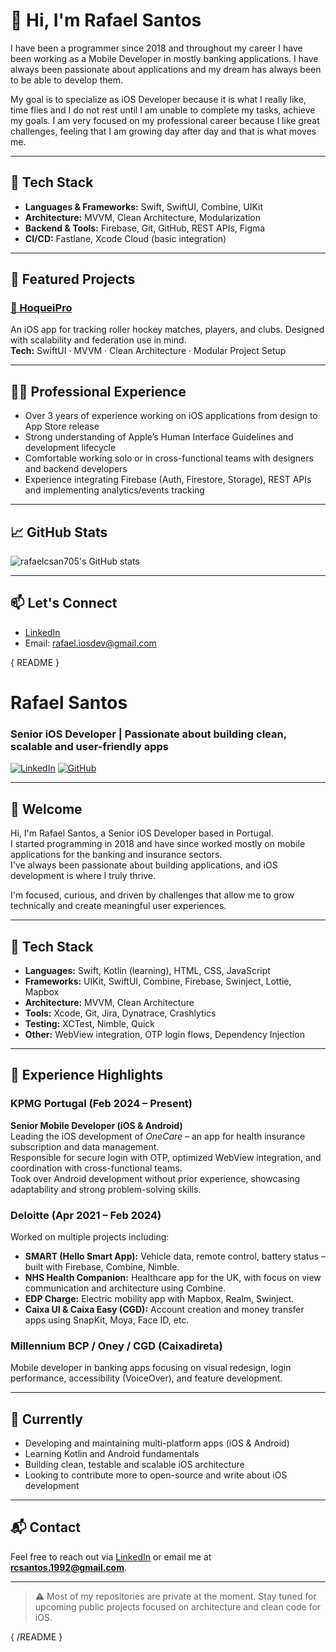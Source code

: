 # 👋 Hi, I'm Rafael Santos

I have been a programmer since 2018 and throughout my career I have been working as a Mobile Developer in mostly banking applications.
I have always been passionate about applications and my dream has always been to be able to develop them.

My goal is to specialize as iOS Developer because it is what I really like, time flies and I do not rest until I am unable to complete my tasks, achieve my goals.
I am very focused on my professional career because I like great challenges, feeling that I am growing day after day and that is what moves me.

---

## 🔧 Tech Stack

- **Languages & Frameworks:** Swift, SwiftUI, Combine, UIKit  
- **Architecture:** MVVM, Clean Architecture, Modularization  
- **Backend & Tools:** Firebase, Git, GitHub, REST APIs, Figma  
- **CI/CD:** Fastlane, Xcode Cloud (basic integration)

---

## 🧩 Featured Projects

### [🏑 HoqueiPro](https://github.com/rafaelcsan705/HoqueiPro)
An iOS app for tracking roller hockey matches, players, and clubs. Designed with scalability and federation use in mind.  
**Tech:** SwiftUI · MVVM · Clean Architecture · Modular Project Setup

---

## 👨‍💻 Professional Experience

- Over 3 years of experience working on iOS applications from design to App Store release  
- Strong understanding of Apple’s Human Interface Guidelines and development lifecycle  
- Comfortable working solo or in cross-functional teams with designers and backend developers  
- Experience integrating Firebase (Auth, Firestore, Storage), REST APIs and implementing analytics/events tracking

---

## 📈 GitHub Stats

![rafaelcsan705's GitHub stats](https://github-readme-stats.vercel.app/api?username=rafaelcsan705&show_icons=true&theme=swift)

---

## 📫 Let's Connect

- [LinkedIn](https://www.linkedin.com/in/rafaelcsantos/)
- Email: rafael.iosdev@gmail.com


{ README }

# Rafael Santos

### Senior iOS Developer | Passionate about building clean, scalable and user-friendly apps

[![LinkedIn](https://img.shields.io/badge/-rafaelcsantos-blue?style=flat-square&logo=linkedin&logoColor=white&link=https://www.linkedin.com/in/rafaelcsantos/)](https://www.linkedin.com/in/rafaelcsantos/)
[![GitHub](https://img.shields.io/badge/GitHub-@rafaelcsan705-181717?style=flat-square&logo=github)](https://github.com/rafaelcsan705)

---

## 👋 Welcome

Hi, I'm Rafael Santos, a Senior iOS Developer based in Portugal.  
I started programming in 2018 and have since worked mostly on mobile applications for the banking and insurance sectors.  
I've always been passionate about building applications, and iOS development is where I truly thrive.

I'm focused, curious, and driven by challenges that allow me to grow technically and create meaningful user experiences.

---

## 🔧 Tech Stack

- **Languages:** Swift, Kotlin (learning), HTML, CSS, JavaScript
- **Frameworks:** UIKit, SwiftUI, Combine, Firebase, Swinject, Lottie, Mapbox
- **Architecture:** MVVM, Clean Architecture
- **Tools:** Xcode, Git, Jira, Dynatrace, Crashlytics
- **Testing:** XCTest, Nimble, Quick
- **Other:** WebView integration, OTP login flows, Dependency Injection

---

## 🧪 Experience Highlights

### **KPMG Portugal** (Feb 2024 – Present)  
**Senior Mobile Developer (iOS & Android)**  
Leading the iOS development of *OneCare* – an app for health insurance subscription and data management.  
Responsible for secure login with OTP, optimized WebView integration, and coordination with cross-functional teams.  
Took over Android development without prior experience, showcasing adaptability and strong problem-solving skills.

### **Deloitte** (Apr 2021 – Feb 2024)  
Worked on multiple projects including:

- **SMART (Hello Smart App):** Vehicle data, remote control, battery status – built with Firebase, Combine, Nimble.
- **NHS Health Companion:** Healthcare app for the UK, with focus on view communication and architecture using Combine.
- **EDP Charge:** Electric mobility app with Mapbox, Realm, Swinject.
- **Caixa UI & Caixa Easy (CGD):** Account creation and money transfer apps using SnapKit, Moya, Face ID, etc.

### **Millennium BCP / Oney / CGD (Caixadireta)**  
Mobile developer in banking apps focusing on visual redesign, login performance, accessibility (VoiceOver), and feature development.

---

## 🚀 Currently

- Developing and maintaining multi-platform apps (iOS & Android)
- Learning Kotlin and Android fundamentals
- Building clean, testable and scalable iOS architecture
- Looking to contribute more to open-source and write about iOS development

---

## 📬 Contact

Feel free to reach out via [LinkedIn](https://www.linkedin.com/in/rafaelcsantos) or email me at **rcsantos.1992@gmail.com**.

---

> ⚠️ Most of my repositories are private at the moment. Stay tuned for upcoming public projects focused on architecture and clean code for iOS.

{ /README }
